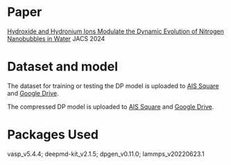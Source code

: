 # Paper

[Hydroxide and Hydronium Ions Modulate the Dynamic Evolution of Nitrogen Nanobubbles in Water](https://pubs.acs.org/doi/10.1021/jacs.4c06641) JACS 2024

# Dataset and model

The dataset for training or testing the DP model is uploaded to [AIS Square](https://www.aissquare.com/datasets/detail?pageType=datasets&name=SCAN_H2O_H3O_OH_N2_Nanobubble&id=261) and [Google Drive](https://drive.google.com/file/d/1eOtWe3jYL9ISLCgGpmziH2DphaZ1in9u/view?usp=drive_link).

The compressed DP model is uploaded to [AIS Square](https://www.aissquare.com/models/detail?pageType=models&name=SCAN_H2O_H3O_OH_N2_Nanobubble&id=256) and [Google Drive](https://drive.google.com/drive/folders/1OD9fNfvbNUvVu4je3h6M0qgWRr8xZDAa?usp=drive_link).

# Packages Used

vasp_v5.4.4; deepmd-kit_v2.1.5; dpgen_v0.11.0; lammps_v20220623.1
